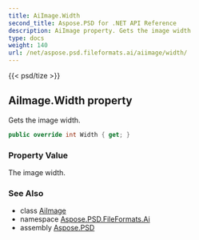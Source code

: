 ```yaml
---
title: AiImage.Width
second_title: Aspose.PSD for .NET API Reference
description: AiImage property. Gets the image width
type: docs
weight: 140
url: /net/aspose.psd.fileformats.ai/aiimage/width/
---
```

{{< psd/tize >}}
## AiImage.Width property

Gets the image width.

```csharp
public override int Width { get; }
```

### Property Value

The image width.

### See Also

* class [AiImage](../)
* namespace [Aspose.PSD.FileFormats.Ai](../../../aspose.psd.fileformats.ai/)
* assembly [Aspose.PSD](../../../)


